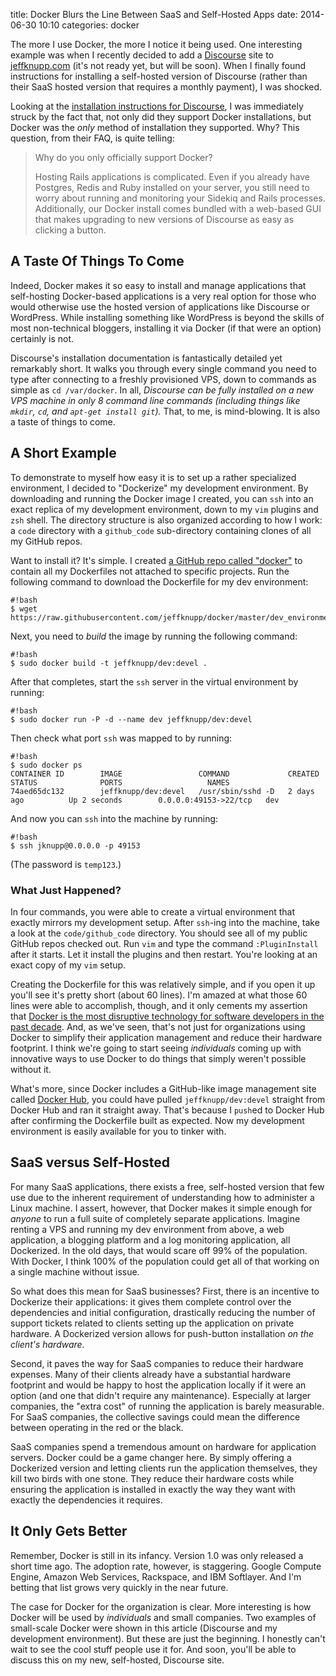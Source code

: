title: Docker Blurs the Line Between SaaS and Self-Hosted Apps
date: 2014-06-30 10:10
categories: docker

The more I use Docker, the more I notice it being used. One interesting example
was when I recently decided to add a [Discourse](http://www.discourse.org) site
to [jeffknupp.com](http://www.jeffknupp.com) (it's not ready yet, but will be
soon). When I finally found instructions for installing a self-hosted version of
Discourse (rather than their SaaS hosted version that requires a monthly
payment), I was shocked.
<!--more-->

Looking at the [installation instructions for Discourse](https://github.com/discourse/discourse/blob/master/docs/INSTALL.md), I was
immediately struck by the fact that, not only did they support Docker
installations, but Docker was the *only* method of installation they supported. Why? This
question, from their FAQ, is quite telling:

> Why do you only officially support Docker?
>
> Hosting Rails applications is complicated. Even if you already have Postgres, Redis and Ruby installed on your server, you still need to worry about running and monitoring your Sidekiq and Rails processes. Additionally, our Docker install comes bundled with a web-based GUI that makes upgrading to new versions of Discourse as easy as clicking a button.

## A Taste Of Things To Come

Indeed, Docker makes it so easy to install and manage applications that
self-hosting Docker-based applications is a very real option for those
who would otherwise use the hosted version of applications like Discourse or WordPress. 
While installing something like WordPress is beyond the skills of most non-technical bloggers,
installing it via Docker (if that were an option) certainly is not. 

Discourse's installation documentation is fantastically detailed yet remarkably short. 
It walks you through every single command you need to type after connecting to a freshly
provisioned VPS, down to commands as simple as `cd /var/docker`. In all,
*Discourse can be fully installed on a new VPS machine in only 8 command line commands (including things like `mkdir`, `cd`, and `apt-get install git`).*
That, to me, is mind-blowing. It is also a taste of things to come.

## A Short Example

To demonstrate to myself how easy it is to set up a rather specialized environment,
I decided to "Dockerize" my development environment. By downloading and running the
Docker image I created, you can `ssh` into an exact replica of my development
environment, down to my `vim` plugins and `zsh` shell. The directory structure
is also organized according to how I work: a `code` directory with a
`github_code` sub-directory containing clones of all my GitHub repos.

Want to install it? It's simple. I created [a GitHub repo called
"docker"](https://raw.githubusercontent.com/jeffknupp/docker) to contain all my
Dockerfiles not attached to specific projects. Run the following command to
download the Dockerfile for my dev environment:

    #!bash
    $ wget https://raw.githubusercontent.com/jeffknupp/docker/master/dev_environment/Dockerfile

Next, you need to *build* the image by running the following command:

    #!bash
    $ sudo docker build -t jeffknupp/dev:devel .

After that completes, start the `ssh` server in the virtual environment by
running:

    #!bash
    $ sudo docker run -P -d --name dev jeffknupp/dev:devel

Then check what port `ssh` was mapped to by running:

    #!bash
    $ sudo docker ps
    CONTAINER ID        IMAGE                 COMMAND             CREATED             STATUS              PORTS                   NAMES
    74aed65dc132        jeffknupp/dev:devel   /usr/sbin/sshd -D   2 days ago          Up 2 seconds        0.0.0.0:49153->22/tcp   dev

And now you can `ssh` into the machine by running:

    #!bash
    $ ssh jknupp@0.0.0.0 -p 49153

(The password is `temp123`.)

### What Just Happened?

In four commands, you were able to create a virtual environment that exactly
mirrors my development setup. After `ssh`-ing into the machine, take a look at
the `code/github_code` directory. You should see all of my public GitHub repos
checked out. Run `vim` and type the command `:PluginInstall` after it starts.
Let it install the plugins and then restart. You're looking at an exact copy of my `vim`
setup.

Creating the Dockerfile for this was relatively simple, and if you open it up
you'll see it's pretty short (about 60 lines). I'm amazed at what those 60 lines
were able to accomplish, though, and it only cements my assertion that [Docker is the most disruptive technology for software developers in the past decade](http://jeffknupp.com/blog/2014/06/24/docker-is-the-most-disruptive-technology-for-software-development-in-the-last-decade/). And, as we've seen, that's not just for organizations using Docker to simplify their application management and reduce their hardware footprint. I think we're going to start seeing *individuals* coming up with innovative ways to use Docker to do things that simply weren't possible without it.

What's more, since Docker includes a GitHub-like image management site called
[Docker Hub](https://registry.hub.docker.com/), you could have pulled
`jeffknupp/dev:devel` straight from Docker Hub and ran it straight away. That's
because I `push`ed to Docker Hub after confirming the Dockerfile built as
expected. Now my development environment is easily available for you to tinker
with.

## SaaS versus Self-Hosted

For many SaaS applications, there exists a free, self-hosted version that few
use due to the inherent requirement of understanding how to administer a
Linux machine. I assert, however, that Docker makes it simple enough for *anyone* to run a
full suite of completely separate applications. Imagine renting a VPS and running my dev
environment from above, a web application, a blogging platform and a log monitoring
application, all Dockerized. In the old days, that would scare off 99% of the population. With
Docker, I think 100% of the population could get all of that working on a single
machine without issue.

So what does this mean for SaaS businesses? First, there is an incentive to
Dockerize their applications: it gives them complete control over the
dependencies and initial configuration, drastically reducing the number of
support tickets related to clients setting up the application on private hardware. A
Dockerized version allows for push-button installation *on the client's hardware.*

Second, it paves the way for SaaS companies to reduce their hardware expenses. Many 
of their clients already have a substantial hardware footprint and would be happy
to host the application locally if it were an option (and one that didn't require
any maintenance). Especially at larger companies, the "extra cost" of running
the application is barely measurable. For SaaS companies, the collective savings could mean
the difference between operating in the red or the black.

SaaS companies spend a tremendous amount on hardware for application servers.
Docker could be a game changer here. By simply offering a Dockerized version
and letting clients run the application themselves, they kill two birds with one stone.
They reduce their hardware costs while ensuring the application is installed in
exactly the way they want with exactly the dependencies it requires.

## It Only Gets Better

Remember, Docker is still in its infancy. Version 1.0 was only released a short
time ago. The adoption rate, however, is staggering. Google Compute Engine,
Amazon Web Services, Rackspace, and IBM Softlayer. And I'm betting that list grows
very quickly in the near future.

The case for Docker for the organization is clear. More interesting is how
Docker will be used by *individuals* and small companies. Two examples of
small-scale Docker were shown in this article (Discourse and my development
environment). But these are just the beginning. I honestly can't wait to see the
cool stuff people use it for. And soon, you'll be able to discuss this on my
new, self-hosted, Discourse site.
